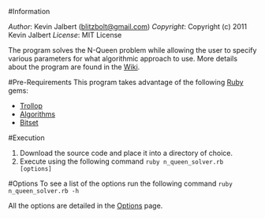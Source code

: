#Information

*Author*:    Kevin Jalbert  (blitzbolt@gmail.com)
*Copyright*: Copyright (c) 2011 Kevin Jalbert
*License*:   MIT License

The program solves the N-Queen problem while allowing the user to specify various parameters for what algorithmic approach to use. More details about the program are found in the [Wiki](https://github.com/kevinjalbert/n_queen_solver/wiki "Wiki").

#Pre-Requirements
This program takes advantage of the following [Ruby](http://www.ruby-lang.org "Ruby") gems:

* [Trollop](http://trollop.rubyforge.org/ "Trollop")
* [Algorithms](http://rubyforge.org/projects/algorithms/ "Algorithms")
* [Bitset](https://github.com/tyler/bitset "Bitset")

#Execution
1. Download the source code and place it into a directory of choice.
2. Execute using the following command ```ruby n_queen_solver.rb [options]```

#Options
To see a list of the options run the following command ```ruby n_queen_solver.rb -h```

All the options are detailed in the [Options](https://github.com/kevinjalbert/n_queen_solver/wiki/Options "Options") page.
